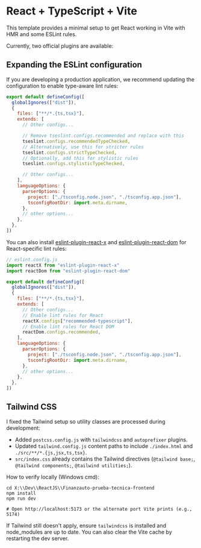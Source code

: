 # React + TypeScript + Vite

This template provides a minimal setup to get React working in Vite with HMR and some ESLint rules.

Currently, two official plugins are available:

## Expanding the ESLint configuration

If you are developing a production application, we recommend updating the configuration to enable type-aware lint rules:

```js
export default defineConfig([
  globalIgnores(["dist"]),
  {
    files: ["**/*.{ts,tsx}"],
    extends: [
      // Other configs...

      // Remove tseslint.configs.recommended and replace with this
      tseslint.configs.recommendedTypeChecked,
      // Alternatively, use this for stricter rules
      tseslint.configs.strictTypeChecked,
      // Optionally, add this for stylistic rules
      tseslint.configs.stylisticTypeChecked,

      // Other configs...
    ],
    languageOptions: {
      parserOptions: {
        project: ["./tsconfig.node.json", "./tsconfig.app.json"],
        tsconfigRootDir: import.meta.dirname,
      },
      // other options...
    },
  },
])
```

You can also install [eslint-plugin-react-x](https://github.com/Rel1cx/eslint-react/tree/main/packages/plugins/eslint-plugin-react-x) and [eslint-plugin-react-dom](https://github.com/Rel1cx/eslint-react/tree/main/packages/plugins/eslint-plugin-react-dom) for React-specific lint rules:

```js
// eslint.config.js
import reactX from "eslint-plugin-react-x"
import reactDom from "eslint-plugin-react-dom"

export default defineConfig([
  globalIgnores(["dist"]),
  {
    files: ["**/*.{ts,tsx}"],
    extends: [
      // Other configs...
      // Enable lint rules for React
      reactX.configs["recommended-typescript"],
      // Enable lint rules for React DOM
      reactDom.configs.recommended,
    ],
    languageOptions: {
      parserOptions: {
        project: ["./tsconfig.node.json", "./tsconfig.app.json"],
        tsconfigRootDir: import.meta.dirname,
      },
      // other options...
    },
  },
])
```

## Tailwind CSS

I fixed the Tailwind setup so utility classes are processed during development:

- Added `postcss.config.js` with `tailwindcss` and `autoprefixer` plugins.
- Updated `tailwind.config.js` content paths to include `./index.html` and `./src/**/*.{js,jsx,ts,tsx}`.
- `src/index.css` already contains the Tailwind directives (`@tailwind base;`, `@tailwind components;`, `@tailwind utilities;`).

How to verify locally (Windows cmd):

```
cd X:\\Dev\\ReactJS\\Finanzauto-prueba-tecnica-frontend
npm install
npm run dev

# Open http://localhost:5173 or the alternate port Vite prints (e.g., 5174)
```

If Tailwind still doesn't apply, ensure `tailwindcss` is installed and node_modules are up to date. You can also clear the Vite cache by restarting the dev server.
